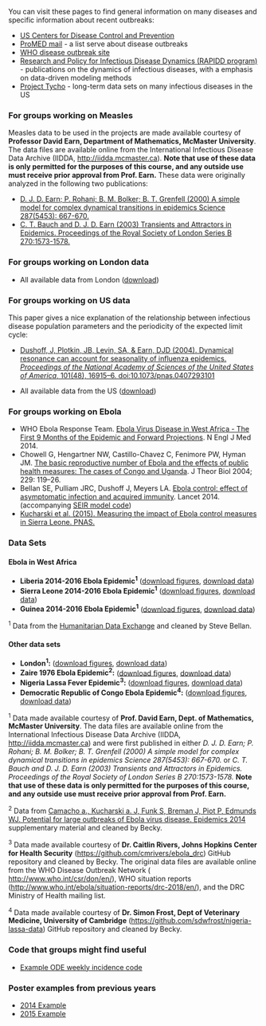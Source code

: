 <div markdown="1">

You can visit these pages to find general information on many diseases and specific information about recent outbreaks:

- [US Centers for Disease Control and Prevention](http://www.cdc.gov/DiseasesConditions)
- [ProMED mail](http://www.promedmail.org) - a list serve about disease outbreaks
- [WHO disease outbreak site](http://www.who.int/csr/don/en/index.html)
- [Research and Policy for Infectious Disease Dynamics (RAPIDD program)](http://scholar.google.com/citations?hl=en&user=ngDeGF8AAAAJ) - publications on the dynamics of infectious diseases, with a emphasis on data-driven modeling methods
- [Project Tycho](http://www.tycho.pitt.edu/) - long-term data sets on many infectious diseases in the US

### For groups working on Measles

Measles data to be used in the projects are made available courtesy of **Professor David Earn, Department of Mathematics, McMaster University**. The data files are available online from the International Infectious Disease Data Archive (IIDDA, <http://iidda.mcmaster.ca>). **Note that use of these data is only permitted for the purposes of this course, and any outside use must receive prior approval from Prof. Earn.** These data were originally analyzed in the following two publications:

- [D. J. D. Earn; P. Rohani; B. M. Bolker; B. T. Grenfell (2000) A simple model for complex dynamical transitions in epidemics Science 287(5453): 667-670.]({{page.repo}}/blob/master/references/Earn2000.pdf?raw=true)
- [C. T. Bauch and D. J. D. Earn (2003) Transients and Attractors in Epidemics. Proceedings of the Royal Society of London Series B 270:1573-1578.]({{page.repo}}/blob/master/references/Bauch2003.pdf?raw=true)

### For groups working on London data

- All available data from London ([download]({{page.repo}}/blob/master/projectData/dataLondon_all.Rdata?raw=true))

### For groups working on US data

This paper gives a nice explanation of the relationship between infectious disease population parameters and the periodicity of the expected limit cycle:

- [Dushoff, J, Plotkin, JB, Levin, SA, & Earn, DJD (2004). Dynamical resonance can account for seasonality of influenza epidemics. _Proceedings of the National Academy of Sciences of the United States of America_, 101(48), 16915–6. <doi:10.1073/pnas.0407293101>]({{page.repo}}/blob/master/references/Dushoff2004.pdf?raw=true)

- All available data from the US ([download]({{page.repo}}/blob/master/projectData/dataUS_all.Rdata?raw=true))

### For groups working on Ebola

- WHO Ebola Response Team. [Ebola Virus Disease in West Africa - The First 9 Months of the Epidemic and Forward Projections]({{page.repo}}/blob/master/references/EbolaFirst9Months.pdf?raw=true). N Engl J Med 2014.
- Chowell G, Hengartner NW, Castillo-Chavez C, Fenimore PW, Hyman JM. [The basic reproductive number of Ebola and the effects of public health measures: The cases of Congo and Uganda]({{page.repo}}/blob/master/references/ChowellEbola2004.pdf?raw=true). J Theor Biol 2004; 229: 119–26.
- Bellan SE, Pulliam JRC, Dushoff J, Meyers LA. [Ebola control: effect of asymptomatic infection and acquired immunity]({{page.repo}}/blob/master/references/BellanAsymptomaticEbola2014.pdf?raw=true). Lancet 2014. (accompanying [SEIR model code](http://ebola.ici3d.org/Lancet/ebolaSEIR.R))
- [Kucharski et al. (2015). Measuring the impact of Ebola control measures in Sierra Leone. PNAS.]({{page.repo}}/blob/master/references/KucharskiPNAS2015.pdf)

### Data Sets

#### Ebola in West Africa

- **Liberia 2014-2016 Ebola Epidemic<sup>1</sup>** ([download figures]({{page.repo}}/blob/master/projectData/LiberiaEVD.pdf?raw=true), [download data]({{page.repo}}/blob/master/projectData/WAevddat.Rdata?raw=true))
- **Sierra Leone 2014-2016 Ebola Epidemic<sup>1</sup>** ([download figures]({{page.repo}}/blob/master/projectData/SLEVD.pdf?raw=true), [download data]({{page.repo}}/blob/master/projectData/WAevddat.Rdata?raw=true))
- **Guinea 2014-2016 Ebola Epidemic<sup>1</sup>** ([download figures]({{page.repo}}/blob/master/projectData/GuineaEVD.pdf?raw=true), [download data]({{page.repo}}/blob/master/projectData/WAevddat.Rdata?raw=true))

<sup>1</sup> Data from the [Humanitarian Data Exchange](https://data.humdata.org/dataset/rowca-ebola-cases) and cleaned by Steve Bellan.

#### Other data sets

- **London<sup>1</sup>:** ([download figures]({{page.repo}}/blob/master/projectData/figsLondon.pdf?raw=true), [download data]({{page.repo}}/blob/master/projectData/dataLondon.Rdata?raw=true))
- **Zaire 1976 Ebola Epidemic<sup>2</sup>:** ([download figures]({{page.repo}}/blob/master/projectData/figsZaireEbola.pdf?raw=true), [download data]({{page.repo}}/blob/master/projectData/dataZaireEbola.Rdata?raw=true))
- **Nigeria Lassa Fever Epidemic<sup>3</sup>:** ([download figures]({{page.repo}}/blob/master/projectData/figsNigeriaLF.pdf?raw=true), [download data]({{page.repo}}/blob/master/projectData/dataNigeriaLF.Rdata?raw=true))
- **Democratic Republic of Congo Ebola Epidemic<sup>4</sup>:** ([download figures]({{page.repo}}/blob/master/projectData/figsDRC_Ebola.pdf?raw=true), [download data]({{page.repo}}/blob/master/projectData/dataDRC_Ebola.Rdata?raw=true))

<sup>1</sup> Data made available courtesy of **Prof. David Earn, Dept. of Mathematics, McMaster University**. The data files are available online from the International Infectious Disease Data Archive (IIDDA, <http://iidda.mcmaster.ca>) and were first published in either *D. J. D. Earn; P. Rohani; B. M. Bolker; B. T. Grenfell (2000) A simple model for complex dynamical transitions in epidemics Science 287(5453): 667-670.* or *C. T. Bauch and D. J. D. Earn (2003) Transients and Attractors in Epidemics. Proceedings of the Royal Society of London Series B 270:1573-1578.* **Note that use of these data is only permitted for the purposes of this course, and any outside use must receive prior approval from Prof. Earn.**

<sup>2</sup> Data from [Camacho a., Kucharski a. J, Funk S, Breman J, Piot P, Edmunds WJ. Potential for large outbreaks of Ebola virus disease. Epidemics 2014](http://linkinghub.elsevier.com/retrieve/pii/S1755436514000528) supplementary material and cleaned by Becky.

<sup>3</sup> Data made available courtesy of **Dr. Caitlin Rivers, Johns Hopkins Center for Health Security** (https://github.com/cmrivers/ebola_drc) GitHub repository and cleaned by Becky. The original data files are available online from the WHO Disease Outbreak Network ( <http://www.who.int/csr/don/en/>), WHO situation reports (<http://www.who.int/ebola/situation-reports/drc-2018/en/>), and the DRC Ministry of Health mailing list.

<sup>4</sup> Data made available courtesy of **Dr. Simon Frost, Dept of Veterinary Medicine, University of Cambridge** (https://github.com/sdwfrost/nigeria-lassa-data) GitHub repository and cleaned by Becky.

### Code that groups might find useful

- [Example ODE weekly incidence code ](https://raw.githubusercontent.com/ICI3D/RTutorials/master/seir_cumInc.R)

### Poster examples from previous years

- [2014 Example]({{page.repo}}/blob/master/projectData/KathleenKagisoPoster.pdf?raw=true)
- [2015 Example]({{page.repo}}/blob/master/projectData/WhoopingCoughOntario2.pdf?raw=true)

</div>

